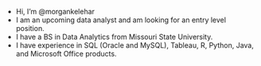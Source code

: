 -  Hi, I’m @morgankelehar
-  I am an upcoming data analyst and am looking for an entry level position.
-  I have a BS in Data Analytics from Missouri State University.
-  I have experience in SQL (Oracle and MySQL), Tableau, R, Python, Java, and Microsoft Office products.

<!---
morgankelehar/morgankelehar is a ✨ special ✨ repository because its `README.md` (this file) appears on your GitHub profile.
You can click the Preview link to take a look at your changes.
--->
